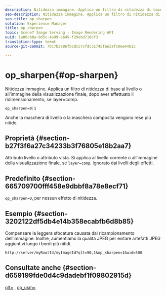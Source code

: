 ```yaml
---
description: Nitidezza immagine. Applica un filtro di nitidezza di base al livello o all’immagine della visualizzazione finale, dopo aver effettuato il ridimensionamento, se layer=comp.
seo-description: Nitidezza immagine. Applica un filtro di nitidezza di base al livello o all’immagine della visualizzazione finale, dopo aver effettuato il ridimensionamento, se layer=comp.
seo-title: op_sharpen
solution: Experience Manager
title: op_sharpen
topic: Scene7 Image Serving - Image Rendering API
uuid: 1a00c60a-0d5c-4a99-a649-f29ebd710cf3
translation-type: tm+mt
source-git-commit: 7bc7b3a86fbcdc57cfdc31745fae3afc06e44b15

---
```



# op_sharpen{#op-sharpen}

Nitidezza immagine. Applica un filtro di nitidezza di base al livello o all’immagine della visualizzazione finale, dopo aver effettuato il ridimensionamento, se layer=comp.

`op_sharpen=0|1`

Anche la maschera di livello o la maschera composita vengono rese più nitide.

## Proprietà {#section-b27f3f6a27c34233b3f76805e18b2aa7}

Attributo livello o attributo vista. Si applica al livello corrente o all’immagine della visualizzazione finale, se `layer=comp`. Ignorato dai livelli degli effetti.

## Predefinito {#section-665709700fff458e9dbbf8a78e8ecf71}

`op_sharpen=0`, per nessun effetto di nitidezza.

## Esempio {#section-3202122df5db4e14b358ecabfb6d8b85}

Compensare la leggera sfocatura causata dal ricampionamento dell’immagine. Inoltre, aumentiamo la qualità JPEG per evitare artefatti JPEG aggiuntivi lungo i bordi più nitidi.

`http://server/myRootId/myImageId?qlt=90,1&op_sharpen=1&wid=500`

## Consultate anche {#section-d659199fde0d4c9dadebf1f09802915d}

[qlt=](../../../../../is-api/http-ref/image-serving-api-ref/c-http-protocol-reference/c-command-reference/r-is-http-qlt.md#reference-f69ed0758c784b0385d979820546d352) , [op_usm=](../../../../../is-api/http-ref/image-serving-api-ref/c-http-protocol-reference/c-command-reference/r-op-sharpen.md#reference-c32573230c6140f883efdaa201ea8541)
